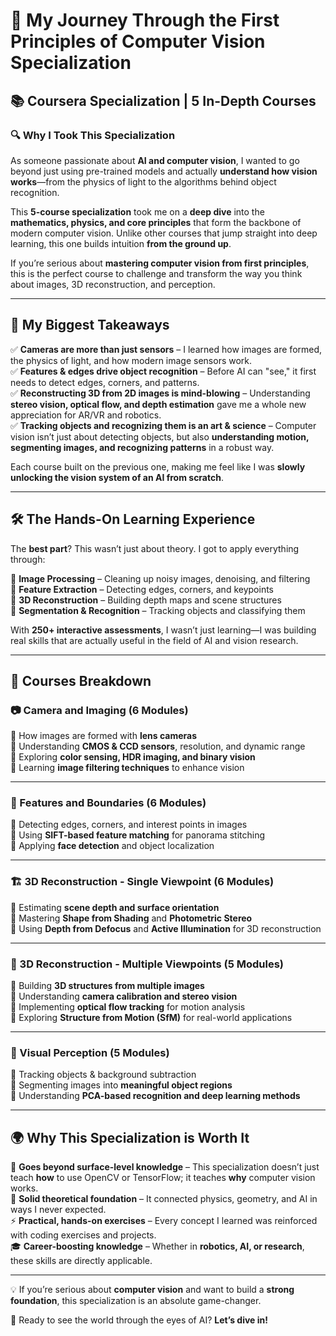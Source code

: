 # 🚀 My Journey Through the First Principles of Computer Vision Specialization

## 📚 Coursera Specialization | 5 In-Depth Courses

### 🔍 Why I Took This Specialization

As someone passionate about **AI and computer vision**, I wanted to go beyond just using pre-trained models and actually **understand how vision works**—from the physics of light to the algorithms behind object recognition.

This **5-course specialization** took me on a **deep dive** into the **mathematics, physics, and core principles** that form the backbone of modern computer vision. Unlike other courses that jump straight into deep learning, this one builds intuition **from the ground up**.

If you’re serious about **mastering computer vision from first principles**, this is the perfect course to challenge and transform the way you think about images, 3D reconstruction, and perception.

---

## 🎯 My Biggest Takeaways

✅ **Cameras are more than just sensors** – I learned how images are formed, the physics of light, and how modern image sensors work.  
✅ **Features & edges drive object recognition** – Before AI can "see," it first needs to detect edges, corners, and patterns.  
✅ **Reconstructing 3D from 2D images is mind-blowing** – Understanding **stereo vision, optical flow, and depth estimation** gave me a whole new appreciation for AR/VR and robotics.  
✅ **Tracking objects and recognizing them is an art & science** – Computer vision isn’t just about detecting objects, but also **understanding motion, segmenting images, and recognizing patterns** in a robust way.

Each course built on the previous one, making me feel like I was **slowly unlocking the vision system of an AI from scratch**.

---

## 🛠 The Hands-On Learning Experience

The **best part**? This wasn’t just about theory. I got to apply everything through:

🔹 **Image Processing** – Cleaning up noisy images, denoising, and filtering  
🔹 **Feature Extraction** – Detecting edges, corners, and keypoints  
🔹 **3D Reconstruction** – Building depth maps and scene structures  
🔹 **Segmentation & Recognition** – Tracking objects and classifying them

With **250+ interactive assessments**, I wasn’t just learning—I was building real skills that are actually useful in the field of AI and vision research.

---

## 📜 Courses Breakdown

### 📷 Camera and Imaging (6 Modules)

🔹 How images are formed with **lens cameras**  
🔹 Understanding **CMOS & CCD sensors**, resolution, and dynamic range  
🔹 Exploring **color sensing, HDR imaging, and binary vision**  
🔹 Learning **image filtering techniques** to enhance vision

---

### 🎯 Features and Boundaries (6 Modules)

🔹 Detecting edges, corners, and interest points in images  
🔹 Using **SIFT-based feature matching** for panorama stitching  
🔹 Applying **face detection** and object localization

---

### 🏗 3D Reconstruction - Single Viewpoint (6 Modules)

🔹 Estimating **scene depth and surface orientation**  
🔹 Mastering **Shape from Shading** and **Photometric Stereo**  
🔹 Using **Depth from Defocus** and **Active Illumination** for 3D reconstruction

---

### 🔄 3D Reconstruction - Multiple Viewpoints (5 Modules)

🔹 Building **3D structures from multiple images**  
🔹 Understanding **camera calibration and stereo vision**  
🔹 Implementing **optical flow tracking** for motion analysis  
🔹 Exploring **Structure from Motion (SfM)** for real-world applications

---

### 🧠 Visual Perception (5 Modules)

🔹 Tracking objects & background subtraction  
🔹 Segmenting images into **meaningful object regions**  
🔹 Understanding **PCA-based recognition and deep learning methods**

---

## 🌍 Why This Specialization is Worth It

🚀 **Goes beyond surface-level knowledge** – This specialization doesn’t just teach **how** to use OpenCV or TensorFlow; it teaches **why** computer vision works.  
🔬 **Solid theoretical foundation** – It connected physics, geometry, and AI in ways I never expected.  
⚡ **Practical, hands-on exercises** – Every concept I learned was reinforced with coding exercises and projects.  
🎓 **Career-boosting knowledge** – Whether in **robotics, AI, or research**, these skills are directly applicable.

---

💡 If you’re serious about **computer vision** and want to build a **strong foundation**, this specialization is an absolute game-changer.

🚀 Ready to see the world through the eyes of AI? **Let’s dive in!**
